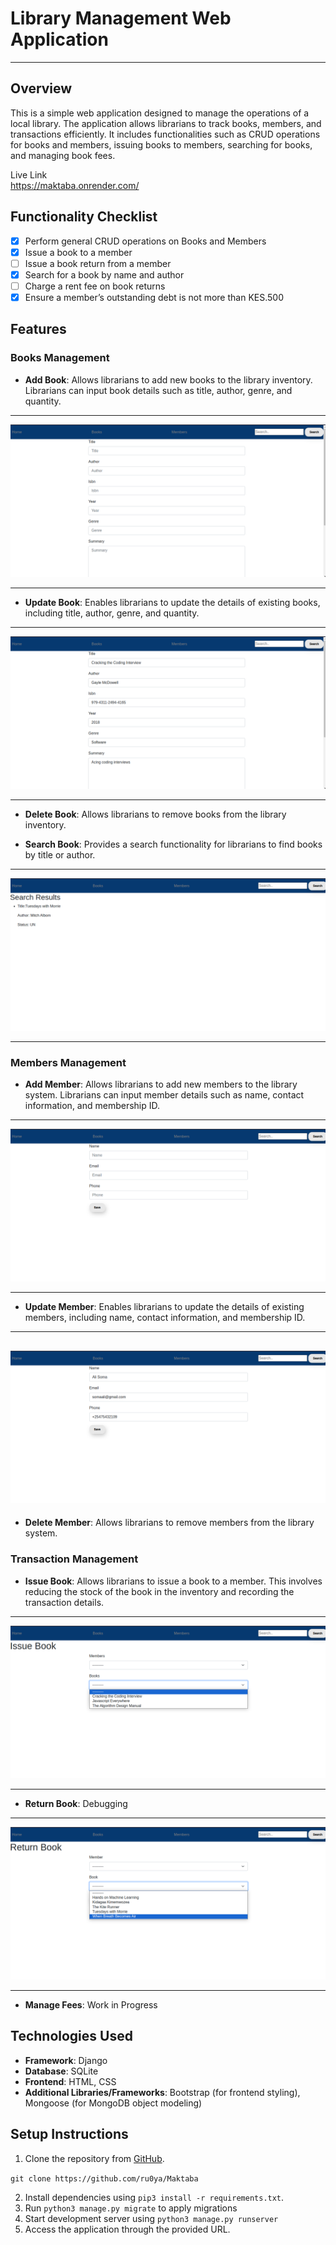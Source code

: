 # Library Management Web Application
-------------------------------------------
## Overview

This is a simple web application designed to manage the operations of a local library. The application allows librarians to track books, members, and transactions efficiently. It includes functionalities such as CRUD operations for books and members, issuing books to members, searching for books, and managing book fees.  

Live Link  
https://maktaba.onrender.com/  


## Functionality Checklist

- [x] Perform general CRUD operations on Books and Members
- [x] Issue a book to a member
- [ ] Issue a book return from a member
- [x] Search for a book by name and author
- [ ] Charge a rent fee on book returns
- [x] Ensure a member’s outstanding debt is not more than KES.500

## Features

### Books Management

- **Add Book**: Allows librarians to add new books to the library inventory. Librarians can input book details such as title, author, genre, and quantity.  

---------------------------------------  

![add new book](screenshots/addBook.png)  

-------------------------------------

- **Update Book**: Enables librarians to update the details of existing books, including title, author, genre, and quantity.  
---------------------------------------------------------------  

![update book details](screenshots/updateBook.png)  

------------------------------------------------------------  

- **Delete Book**: Allows librarians to remove books from the library inventory.  

- **Search Book**: Provides a search functionality for librarians to find books by title or author.  

------------------------------------  

 ![serch book](screenshots/search.png)  

--------------------------------------  



### Members Management

- **Add Member**: Allows librarians to add new members to the library system. Librarians can input member details such as name, contact information, and membership ID.  
-----------------------------------------------------------  
![add member](screenshots/addMember.png)  

----------------------------------------  

- **Update Member**: Enables librarians to update the details of existing members, including name, contact information, and membership ID.  
-----------------------  
![update member](screenshots/updateMember.png)  
------------------------------  

- **Delete Member**: Allows librarians to remove members from the library system.

### Transaction Management

- **Issue Book**: Allows librarians to issue a book to a member. This involves reducing the stock of the book in the inventory and recording the transaction details.  
---------------------------  
![issue book](screenshots/issue.png)  

-----------------------------  

- **Return Book**: Debugging  
----------------------------------  
![return book](screenshots/return.png)  

------------------------------------
- **Manage Fees**: Work in Progress

## Technologies Used

- **Framework**: Django
- **Database**: SQLite  
- **Frontend**: HTML, CSS
- **Additional Libraries/Frameworks**: Bootstrap (for frontend styling), Mongoose (for MongoDB object modeling)

## Setup Instructions

1. Clone the repository from [GitHub](https://github.com/ru0ya/Maktaba).  

`git clone https://github.com/ru0ya/Maktaba`  

2. Install dependencies using `pip3 install -r requirements.txt`.
3. Run `python3 manage.py migrate` to apply migrations
4. Start development server using `python3 manage.py runserver`
5. Access the application through the provided URL.
